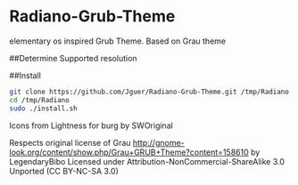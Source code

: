 # Radiano-Grub-Theme
elementary os inspired Grub Theme. Based on Grau theme

##Determine Supported resolution

##Install
```bash
git clone https://github.com/Jguer/Radiano-Grub-Theme.git /tmp/Radiano
cd /tmp/Radiano
sudo ./install.sh
```




Icons from Lightness for burg by SWOriginal

Respects original license of Grau http://gnome-look.org/content/show.php/Grau+GRUB+Theme?content=158610 by LegendaryBibo
Licensed under Attribution-NonCommercial-ShareAlike 3.0 Unported (CC BY-NC-SA 3.0)

